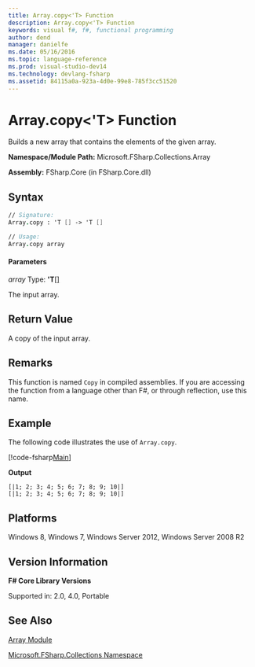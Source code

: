 ```yaml
---
title: Array.copy<'T> Function
description: Array.copy<'T> Function
keywords: visual f#, f#, functional programming
author: dend
manager: danielfe
ms.date: 05/16/2016
ms.topic: language-reference
ms.prod: visual-studio-dev14
ms.technology: devlang-fsharp
ms.assetid: 84115a0a-923a-4d0e-99e8-785f3cc51520 
---
```


# Array.copy<'T> Function

Builds a new array that contains the elements of the given array.

**Namespace/Module Path:** Microsoft.FSharp.Collections.Array

**Assembly:** FSharp.Core (in FSharp.Core.dll)


## Syntax

```fsharp
// Signature:
Array.copy : 'T [] -> 'T []

// Usage:
Array.copy array
```

#### Parameters
*array*
Type: **'T**[[]](https://msdn.microsoft.com/library/def20292-9aae-4596-9275-b94e594f8493)


The input array.

## Return Value

A copy of the input array.

## Remarks
This function is named `Copy` in compiled assemblies. If you are accessing the function from a language other than F#, or through reflection, use this name.

## Example

The following code illustrates the use of `Array.copy`.

[!code-fsharp[Main](~/samples/snippets/fsharp/arrays/snippet31.fs)]

**Output**

```
[|1; 2; 3; 4; 5; 6; 7; 8; 9; 10|]
[|1; 2; 3; 4; 5; 6; 7; 8; 9; 10|]
```

## Platforms
Windows 8, Windows 7, Windows Server 2012, Windows Server 2008 R2


## Version Information
**F# Core Library Versions**

Supported in: 2.0, 4.0, Portable

## See Also
[Array Module](array-module.md)

[Microsoft.FSharp.Collections Namespace](../Microsoft.FSharp.Collections-Namespace-%5BFSharp%5D.md)

